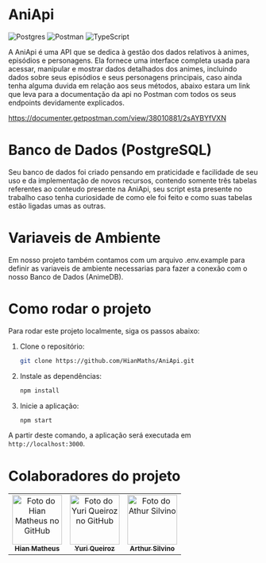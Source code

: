 # AniApi
![Postgres](https://img.shields.io/badge/postgres-%23316192.svg?style=for-the-badge&logo=postgresql&logoColor=white)   ![Postman](https://img.shields.io/badge/Postman-FF6C37?style=for-the-badge&logo=postman&logoColor=white)     ![TypeScript](https://img.shields.io/badge/typescript-%23007ACC.svg?style=for-the-badge&logo=typescript&logoColor=white)


A AniApi é uma API que se dedica à gestão dos dados relativos à animes, episódios e personagens. Ela fornece uma interface completa usada para acessar, manipular e mostrar dados detalhados dos animes, incluindo dados sobre seus episódios e seus personagens principais, caso ainda tenha alguma duvida em relação aos seus métodos, abaixo estara um link que leva para a documentação da api no Postman com todos os seus endpoints devidamente explicados.

https://documenter.getpostman.com/view/38010881/2sAYBYfVXN

# Banco de Dados (PostgreSQL)
Seu banco de dados foi criado pensando em praticidade e facilidade de seu uso e da implementação de novos recursos, contendo somente três tabelas referentes ao conteudo presente na AniApi, seu script esta presente no trabalho caso tenha curiosidade de como ele foi feito e como suas tabelas estão ligadas umas as outras.

# Variaveis de Ambiente
Em nosso projeto também contamos com um arquivo .env.example para definir as variaveis de ambiente necessarias para fazer a conexão com o nosso Banco de Dados (AnimeDB).

# Como rodar o projeto
Para rodar este projeto localmente, siga os passos abaixo:

1. Clone o repositório: 
   ```bash
   git clone https://github.com/HianMaths/AniApi.git
   ```
2. Instale as dependências:
   ```bash
   npm install
   ```
3. Inicie a aplicação: 
   ```bash
   npm start
   ```

A partir deste comando, a aplicação será executada em `http://localhost:3000`.


# Colaboradores do projeto
<table>
  <tr>
    <td align="center">
      <a href="https://github.com/HianMaths" title="link para o perfil do github">
        <img src="https://avatars.githubusercontent.com/u/153470472?v=4" width="100px;" alt="Foto do Hian Matheus no GitHub"/><br>
        <sub>
          <b>Hian Matheus</b>
        </sub>
      </a>
    </td>
    <td align="center">
      <a href="https://github.com/Yuque7" title="link para o perfil do github">
        <img src="https://avatars.githubusercontent.com/u/103937617?v=4" width="100px;" alt="Foto do Yuri Queiroz no GitHub"/><br>
        <sub>
          <b>Yuri Queiroz</b>
        </sub>
      </a>
    </td>
    <td align="center">
      <a href="https://github.com/ArthurSilva902" title="link para o perfil do github">
        <img src="https://avatars.githubusercontent.com/u/180798363?v=4" width="100px;" alt="Foto do Athur Silvino"/><br>
        <sub>
          <b>Arthur Silvino</b>
        </sub>
      </a>
    </td>
  </tr>
</table>
